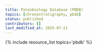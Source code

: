 ```yaml
---
title: Paleobiology Database (PBDB)
topics: [chronostratigraphy, pbdb]
status: published
contributors: []
last_modified_at: 2025-07-21
---
```


{% include resource_list topics='pbdb' %}
